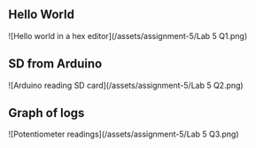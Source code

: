 ## Hello World

![Hello world in a hex editor](/assets/assignment-5/Lab 5 Q1.png)

## SD from Arduino

![Arduino reading SD card](/assets/assignment-5/Lab 5 Q2.png)

## Graph of logs

![Potentiometer readings](/assets/assignment-5/Lab 5 Q3.png)
